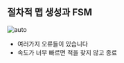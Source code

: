 ## 절차적 맵 생성과 FSM

![auto](https://github.com/user-attachments/assets/2d61a60b-73b1-449e-940f-8109a952b901)


- 여러가지 오류들이 있습니다
- 속도가 너무 빠르면 적을 찾지 않고 종료
